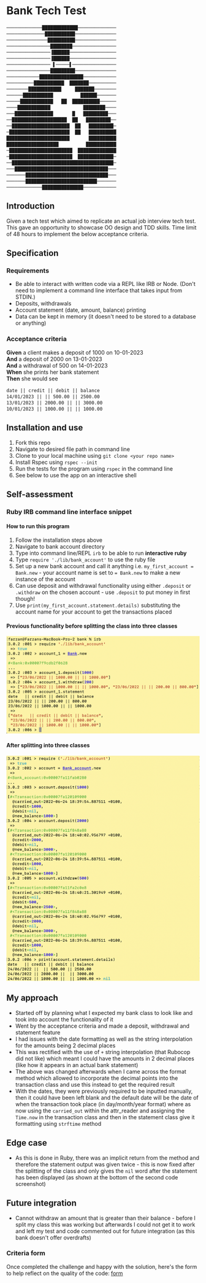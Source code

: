 # Bank Tech Test

```
─────────────█████████████──────────────
──────────────███████████───────────────
───────────────██████████───────────────
────────────────████████────────────────
────────────────▐██████─────────────────
────────────────▐██████─────────────────
──────────────── ▌─────▌────────────────
────────────────█████████───────────────
────────────████████████████────────────
──────────███████████  ███████──────────
────────████████████     ███████────────
──────███████████          ██████───────
─────████████████   ██  ██████████──────
────████████████            ████████────
───██████████████       █   █████████───
──████████████████████  ██   █████████──
──█████████████████████  ██   █████████─
─██████████████████████  ██   ██████████
███████████████████████       ██████████
███████████████████          ███████████
─███████████████████████  ██████████████
─███████████████████████  █████████████─
──█████████████████████████████████████─
───██████████████████████████████████───
───────██████████████████████████████───
───────██████████████████████████───────
─────────────███████████████────────────
```

## Introduction
Given a tech test which aimed to replicate an actual job interview tech test. This gave an opportunity to showcase OO design and TDD skills. Time limit of 48 hours to implement the below acceptance criteria. 

## Specification

### Requirements

* Be able to interact with written code via a REPL like IRB or Node.  (Don't need to implement a command line interface that takes input from STDIN.)
* Deposits, withdrawals
* Account statement (date, amount, balance) printing
* Data can be kept in memory (it doesn't need to be stored to a database or anything)

### Acceptance criteria

**Given** a client makes a deposit of 1000 on 10-01-2023  
**And** a deposit of 2000 on 13-01-2023  
**And** a withdrawal of 500 on 14-01-2023  
**When** she prints her bank statement  
**Then** she would see

```
date || credit || debit || balance
14/01/2023 || || 500.00 || 2500.00
13/01/2023 || 2000.00 || || 3000.00
10/01/2023 || 1000.00 || || 1000.00
```

## Installation and use
1. Fork this repo
2. Navigate to desired file path in command line
3. Clone to your local machine using `git clone <your repo name>`
4. Install Rspec using `rspec --init`
5. Run the tests for the program using `rspec` in the command line
6. See below to use the app on an interactive shell

## Self-assessment

### Ruby IRB command line interface snippet 

#### How to run this program
1. Follow the installation steps above
2. Navigate to bank account directory
3. Type into command line/REPL `irb` to be able to run **interactive ruby**
4. Type `require './lib/bank_account'` to use the ruby file
5. Set up a new bank account and call it anything i.e. `my_first_account = Bank.new` - your account name is set to `= Bank.new` to make a new instance of the account
6. Can use deposit and withdrawal functionality using either `.deposit` or `.withdraw` on the chosen account - use `.deposit` to put money in first though!
7. Use `print(my_first_account.statement.details)` substituting the account name for your account to get the transactions placed

#### Previous functionality before splitting the class into three classes
![bank_screenshot](images/bank_screenshot.png)

#### After splitting into three classes
![bank_screenshot_split](images/bank_screenshot_split.png)

## My approach
* Started off by planning what I expected my bank class to look like and took into account the functionality of it
* Went by the acceptance criteria and made a deposit, withdrawal and statement feature
* I had issues with the date formatting as well as the string interpolation for the amounts being 2 decimal places
* This was rectified with the use of `+` string interpolation (that Rubocop did not like) which meant I could have the amounts in 2 decimal places (like how it appears in an actual bank statement)
* The above was changed afterwards when I came across the format method which allowed to incorporate the decimal points into the transaction class and use this instead to get the required result
* With the dates, they were previously required to be inputted manually, then it could have been left blank and the default date will be the date of when the transaction took place (in day/month/year format) where as now using the `carried_out` within the attr_reader and assigning the `Time.now` in the transaction class and then in the statement class give it formatting using `strftime` method

## Edge case
* As this is done in Ruby, there was an implicit return from the method and therefore the statement output was given twice - this is now fixed after the splitting of the class and only gives the `nil` word after the statement has been displayed (as shown at the bottom of the second code screenshot)

## Future integration
* Cannot withdraw an amount that is greater than their balance - before I split my class this was working but afterwards I could not get it to work and left my test and code commented out for future integration (as this bank doesn't offer overdrafts)

### Criteria form
Once completed the challenge and happy with the solution, here's the form to help reflect on the quality of the code: [form](https://docs.google.com/forms/d/1Q-NnqVObbGLDHxlvbUfeAC7yBCf3eCjTmz6GOqC9Aeo/edit)
